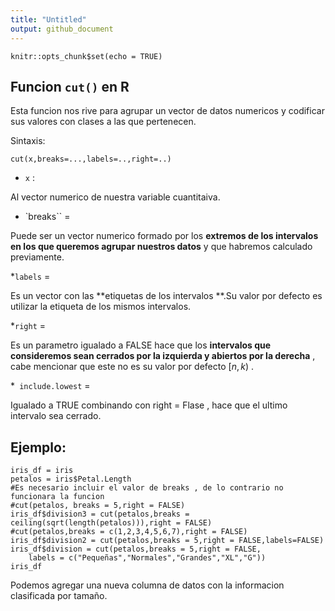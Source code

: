 ```yaml
---
title: "Untitled"
output: github_document
---
```


```{r setup, include=FALSE}
knitr::opts_chunk$set(echo = TRUE)
```

## Funcion `cut()` en R

Esta funcion nos rive para agrupar un vector de datos numericos y codificar sus valores con clases a las que pertenecen.

Sintaxis:

`cut(x,breaks=...,labels=..,right=..)`

 * `x` :
 
 Al vector numerico de nuestra variable cuantitaiva.
 
 * `breaks`` = 
 
 Puede ser un vector numerico formado por los **extremos de los intervalos en los que queremos agrupar nuestros datos** y que habremos calculado previamente.
 
 *`labels` = 
 
 Es un vector  con las  **etiquetas de los intervalos **.Su valor por defecto es utilizar la etiqueta de los mismos intervalos.
 
 *`right` = 
 
 Es un parametro igualado a FALSE hace que los **intervalos que consideremos sean cerrados por la izquierda y abiertos por la derecha** , cabe mencionar que este no es su valor por defecto $[n,k)$ .
 
 *` include.lowest` = 
 
 Igualado a TRUE combinando con right = Flase , hace que el ultimo intervalo sea cerrado.
 
## Ejemplo:

```{r}
iris_df = iris
petalos = iris$Petal.Length
#Es necesario incluir el valor de breaks , de lo contrario no funcionara la funcion
#cut(petalos, breaks = 5,right = FALSE)
iris_df$division3 = cut(petalos,breaks = ceiling(sqrt(length(petalos))),right = FALSE)
#cut(petalos,breaks = c(1,2,3,4,5,6,7),right = FALSE)
iris_df$division2 = cut(petalos,breaks = 5,right = FALSE,labels=FALSE)
iris_df$division = cut(petalos,breaks = 5,right = FALSE,
    labels = c("Pequeñas","Normales","Grandes","XL","G"))
iris_df
```

 
 Podemos agregar una nueva columna de datos con la informacion clasificada por tamaño.
 
 